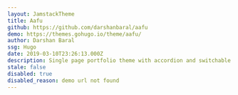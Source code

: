 ```yaml
---
layout: JamstackTheme
title: Aafu
github: https://github.com/darshanbaral/aafu
demo: https://themes.gohugo.io/theme/aafu/
author: Darshan Baral
ssg: Hugo
date: 2019-03-10T23:26:13.000Z
description: Single page portfolio theme with accordion and switchable dark/light theme
stale: false
disabled: true
disabled_reason: demo url not found
---
```

